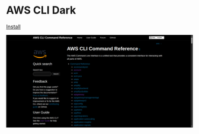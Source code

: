 # AWS CLI Dark

[Install](https://raw.githubusercontent.com/aruncveli/userstyles/refs/heads/main/sites/aws-cli/aws-cli.user.css)

![Screenshot of page](screenshot.png)
